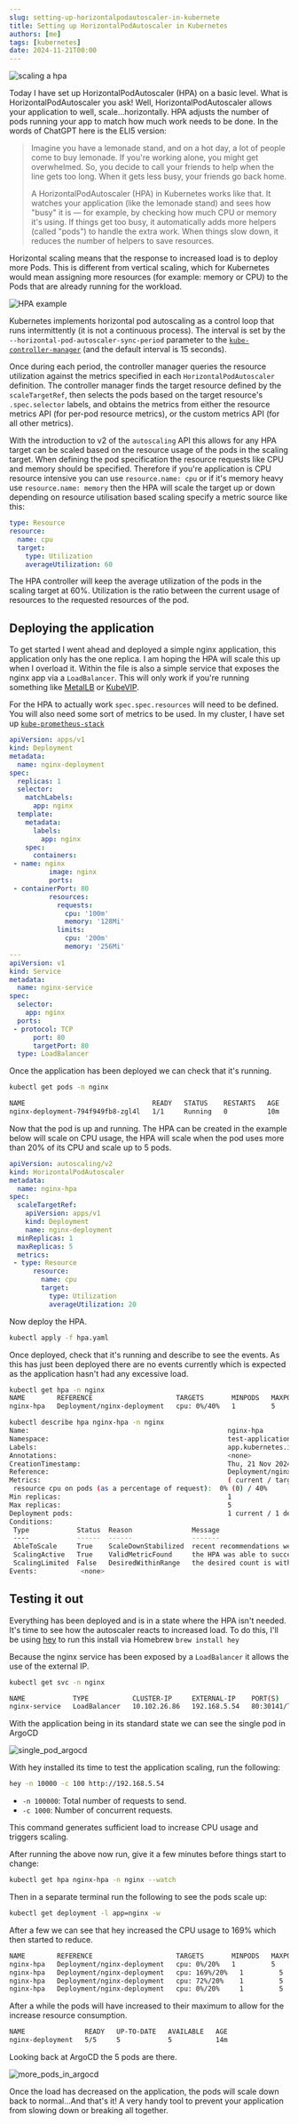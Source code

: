 ```yaml
---
slug: setting-up-horizontalpodautoscaler-in-kubernete
title: Setting up HorizontalPodAutoscaler in Kubernetes
authors: [me]
tags: [kubernetes]
date: 2024-11-21T00:00
---
```


![scaling a hpa](../../../src/img/2024/11/horizontalpodautoscaler/vpa-vs-hpa-02.png)

Today I have set up HorizontalPodAutoscaler (HPA) on a basic level. What is HorizontalPodAutoscaler you ask! Well, HorizontalPodAutoscaler allows your application to well, scale...horizontally. HPA adjusts the number of pods running your app to match how much work needs to be done. In the words of ChatGPT here is the ELI5 version:

<!-- truncate -->

> Imagine you have a lemonade stand, and on a hot day, a lot of people come to buy lemonade. If you're working alone, you might get overwhelmed. So, you decide to call your friends to help when the line gets too long. When it gets less busy, your friends go back home.
>
> A HorizontalPodAutoscaler (HPA) in Kubernetes works like that. It watches your application (like the lemonade stand) and sees how "busy" it is — for example, by checking how much CPU or memory it's using. If things get too busy, it automatically adds more helpers (called "pods") to handle the extra work. When things slow down, it reduces the number of helpers to save resources.

Horizontal scaling means that the response to increased load is to deploy more Pods. This is different from vertical scaling, which for Kubernetes would mean assigning more resources (for example: memory or CPU) to the Pods that are already running for the workload.

![HPA example](../../../src/img/2024/11/horizontalpodautoscaler/flow.png)

Kubernetes implements horizontal pod autoscaling as a control loop that runs intermittently (it is not a continuous process). The interval is set by the `--horizontal-pod-autoscaler-sync-period` parameter to the [`kube-controller-manager`](https://kubernetes.io/docs/reference/command-line-tools-reference/kube-controller-manager/) (and the default interval is 15 seconds).

Once during each period, the controller manager queries the resource utilization against the metrics specified in each `HorizontalPodAutoscaler` definition. The controller manager finds the target resource defined by the `scaleTargetRef`, then selects the pods based on the target resource's `.spec.selector` labels, and obtains the metrics from either the resource metrics API (for per-pod resource metrics), or the custom metrics API (for all other metrics).

With the introduction to v2 of the `autoscaling` API this allows for any HPA target can be scaled based on the resource usage of the pods in the scaling target. When defining the pod specification the resource requests like CPU and memory should be specified. Therefore if you're application is CPU resource intensive you can use `resource.name: cpu` or if it's memory heavy use `resource.name: memory` then the HPA will scale the target up or down depending on resource utilisation based scaling specify a metric source like this:

```yaml
type: Resource
resource:
  name: cpu
  target:
    type: Utilization
    averageUtilization: 60
```

The HPA controller will keep the average utilization of the pods in the scaling target at 60%. Utilization is the ratio between the current usage of resources to the requested resources of the pod.

## Deploying the application

To get started I went ahead and deployed a simple nginx application, this application only has the one replica. I am hoping the HPA will scale this up when I overload it. Within the file is also a simple service that exposes the nginx app via a `LoadBalancer`. This will only work if you're running something like [MetalLB](https://metallb.universe.tf) or [KubeVIP](https://kube-vip.io/docs/usage/kubernetes-services/).

For the HPA to actually work `spec.spec.resources` will need to be defined. You will also need some sort of metrics to be used. In my cluster, I have set up [`kube-prometheus-stack`](https://github.com/prometheus-community/helm-charts/tree/main/charts/kube-prometheus-stack)

```yaml
apiVersion: apps/v1
kind: Deployment
metadata:
  name: nginx-deployment
spec:
  replicas: 1
  selector:
    matchLabels:
      app: nginx
  template:
    metadata:
      labels:
        app: nginx
    spec:
      containers:
 - name: nginx
          image: nginx
          ports:
 - containerPort: 80
          resources:
            requests:
              cpu: '100m'
              memory: '128Mi'
            limits:
              cpu: '200m'
              memory: '256Mi'
---
apiVersion: v1
kind: Service
metadata:
  name: nginx-service
spec:
  selector:
    app: nginx
  ports:
 - protocol: TCP
      port: 80
      targetPort: 80
  type: LoadBalancer
```

Once the application has been deployed we can check that it's running.

```bash
kubectl get pods -n nginx

NAME                                READY   STATUS    RESTARTS   AGE
nginx-deployment-794f949fb8-zgl4l   1/1     Running   0          10m
```

Now that the pod is up and running. The HPA can be created in the example below will scale on CPU usage, the HPA will scale when the pod uses more than 20% of its CPU and scale up to 5 pods.

```yaml
apiVersion: autoscaling/v2
kind: HorizontalPodAutoscaler
metadata:
  name: nginx-hpa
spec:
  scaleTargetRef:
    apiVersion: apps/v1
    kind: Deployment
    name: nginx-deployment
  minReplicas: 1
  maxReplicas: 5
  metrics:
 - type: Resource
      resource:
        name: cpu
        target:
          type: Utilization
          averageUtilization: 20
```

Now deploy the HPA.

```bash
kubectl apply -f hpa.yaml
```

Once deployed, check that it's running and describe to see the events. As this has just been deployed there are no events currently which is expected as the application hasn't had any excessive load.

```bash
kubectl get hpa -n nginx
NAME        REFERENCE                     TARGETS       MINPODS   MAXPODS   REPLICAS   AGE
nginx-hpa   Deployment/nginx-deployment   cpu: 0%/40%   1         5         1          3m44s

kubectl describe hpa nginx-hpa -n nginx
Name:                                                  nginx-hpa
Namespace:                                             test-applications
Labels:                                                app.kubernetes.io/instance=test-applications
Annotations:                                           <none>
CreationTimestamp:                                     Thu, 21 Nov 2024 10:36:28 +0000
Reference:                                             Deployment/nginx-deployment
Metrics:                                               ( current / target )
 resource cpu on pods (as a percentage of request):  0% (0) / 40%
Min replicas:                                          1
Max replicas:                                          5
Deployment pods:                                       1 current / 1 desired
Conditions:
 Type            Status  Reason               Message
 ----            ------  ------               -------
 AbleToScale     True    ScaleDownStabilized  recent recommendations were higher than current one, applying the highest recent recommendation
 ScalingActive   True    ValidMetricFound     the HPA was able to successfully calculate a replica count from cpu resource utilization (percentage of request)
 ScalingLimited  False   DesiredWithinRange   the desired count is within the acceptable range
Events:           <none>
```

## Testing it out

Everything has been deployed and is in a state where the HPA isn't needed. It's time to see how the autoscaler reacts to increased load. To do this, I'll be using [hey](https://github.com/rakyll/hey) to run this install via Homebrew `brew install hey`

Because the nginx service has been exposed by a `LoadBalancer` it allows the use of the external IP.

```bash
kubectl get svc -n nginx

NAME            TYPE           CLUSTER-IP     EXTERNAL-IP    PORT(S)        AGE
nginx-service   LoadBalancer   10.102.26.86   192.168.5.54   80:30141/TCP   10m
```

With the application being in its standard state we can see the single pod in ArgoCD

![single_pod_argocd](../../../src/img/2024/11/horizontalpodautoscaler/before_hpa.png)

With hey installed its time to test the application scaling, run the following:

```bash
hey -n 10000 -c 100 http://192.168.5.54
```

- `-n 100000`: Total number of requests to send.
- `-c 1000`: Number of concurrent requests.

This command generates sufficient load to increase CPU usage and triggers scaling.

After running the above now run, give it a few minutes before things start to change:

```bash
kubectl get hpa nginx-hpa -n nginx --watch
```

Then in a separate terminal run the following to see the pods scale up:

```bash
kubectl get deployment -l app=nginx -w
```

After a few we can see that hey increased the CPU usage to 169% which then started to reduce.

```bash
NAME        REFERENCE                     TARGETS       MINPODS   MAXPODS   REPLICAS   AGE
nginx-hpa   Deployment/nginx-deployment   cpu: 0%/20%   1         5         2          13m
nginx-hpa   Deployment/nginx-deployment   cpu: 169%/20%   1         5         2          14m
nginx-hpa   Deployment/nginx-deployment   cpu: 72%/20%    1         5         4          14m
nginx-hpa   Deployment/nginx-deployment   cpu: 0%/20%     1         5         5          14m
```

After a while the pods will have increased to their maximum to allow for the increase resource consumption.

```bash
NAME               READY   UP-TO-DATE   AVAILABLE   AGE
nginx-deployment   5/5     5            5           14m
```

Looking back at ArgoCD the 5 pods are there.

![more_pods_in_argocd](../../../src/img/2024/11/horizontalpodautoscaler/after_hpa.png)

Once the load has decreased on the application, the pods will scale down back to normal...And that's it! A very handy tool to prevent your application from slowing down or breaking all together.

